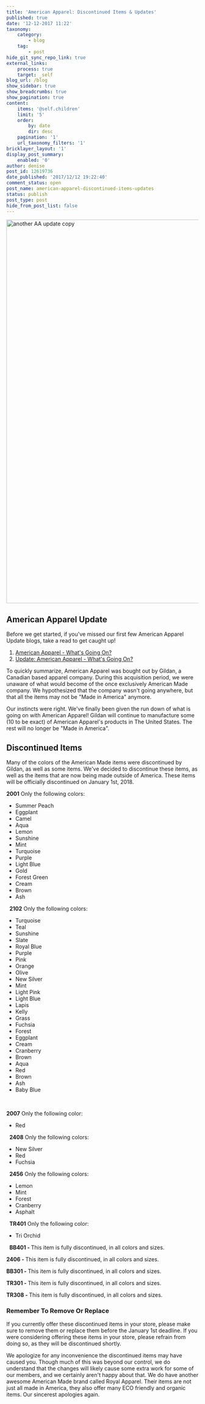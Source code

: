 ```yaml
---
title: 'American Apparel: Discontinued Items & Updates'
published: true
date: '12-12-2017 11:22'
taxonomy:
    category:
        - blog
    tag:
        - post
hide_git_sync_repo_link: true
external_links:
    process: true
    target: _self
blog_url: /blog
show_sidebar: true
show_breadcrumbs: true
show_pagination: true
content:
    items: '@self.children'
    limit: '5'
    order:
        by: date
        dir: desc
    pagination: '1'
    url_taxonomy_filters: '1'
bricklayer_layout: '1'
display_post_summary:
    enabled: '0'
author: denise
post_id: 12619736
date_published: '2017/12/12 19:22:40'
comment_status: open
post_name: american-apparel-discontinued-items-updates
status: publish
post_type: post
hide_from_post_list: false
---
```


<img src="https://printaura.com/wp-content/uploads/2017/12/another-AA-update-copy.jpg" alt="another AA update copy" width="1920" height="1002" class="alignnone size-full wp-image-12622963" />
<h2>American Apparel Update</h2>
Before we get started, if you've missed our first few American Apparel Update blogs, take a read to get caught up!

1. <a href="https://printaura.com/american-apparel-whats-going-on/" target="_blank">American Apparel - What's Going On?</a>
2. <a href="https://printaura.com/update-american-apparel-whats-going-on/" target="_blank">Update: American Apparel - What's Going On?</a>

To quickly summarize, American Apparel was bought out by Gildan, a Canadian based apparel company. During this acquisition period, we were unaware of what would become of the once exclusively American Made company. We hypothesized that the company wasn't going anywhere, but that all the items may not be "Made in America" anymore.

Our instincts were right. We've finally been given the run down of what is going on with American Apparel! Gildan will continue to manufacture some (10 to be exact) of American Apparel's products in The United States. The rest will no longer be "Made in America".
<h2>Discontinued Items</h2>
Many of the colors of the American Made items were discontinued by Gildan, as well as some items. We've decided to discontinue these items, as well as the items that are now being made outside of America. These items will be officially discontinued on January 1st, 2018.

<strong>2001</strong>
Only the following colors:
<ul>
 	<li>Summer Peach</li>
 	<li>Eggplant</li>
 	<li>Camel</li>
 	<li>Aqua</li>
 	<li>Lemon</li>
 	<li>Sunshine</li>
 	<li>Mint</li>
 	<li>Turquoise</li>
 	<li>Purple</li>
 	<li>Light Blue</li>
 	<li>Gold</li>
 	<li>Forest Green</li>
 	<li>Cream</li>
 	<li>Brown</li>
 	<li>Ash</li>
</ul>
&nbsp;
<strong>2102</strong>
Only the following colors:
<ul>
 	<li>Turquoise</li>
 	<li>Teal</li>
 	<li>Sunshine</li>
 	<li>Slate</li>
 	<li>Royal Blue</li>
 	<li>Purple</li>
 	<li>Pink</li>
 	<li>Orange</li>
 	<li>Olive</li>
 	<li>New Silver</li>
 	<li>Mint</li>
 	<li>Light Pink</li>
 	<li>Light Blue</li>
 	<li>Lapis</li>
 	<li>Kelly</li>
 	<li>Grass</li>
 	<li>Fuchsia</li>
 	<li>Forest</li>
 	<li>Eggplant</li>
 	<li>Cream</li>
 	<li>Cranberry</li>
 	<li>Brown</li>
 	<li>Aqua</li>
<li>Red</li>
<li>Brown</li>
<li>Ash</li>
<li>Baby Blue</li>
</ul>
&nbsp;

<strong>2007</strong>
Only the following color:
<ul>
 	<li>Red</li>
</ul>
&nbsp;
<strong>2408</strong>
Only the following colors:
<ul>
 	<li>New Silver</li>
 	<li>Red</li>
 	<li>Fuchsia</li>
</ul>
&nbsp;
<strong>2456</strong>
Only the following colors:
<ul>
 	<li>Lemon</li>
 	<li>Mint</li>
 	<li>Forest</li>
 	<li>Cranberry</li>
 	<li>Asphalt</li>
</ul>
&nbsp;
<strong>TR401</strong>
Only the following color:
<ul>
 	<li>Tri Orchid</li>
</ul>
&nbsp;
<strong>BB401 - </strong>This item is fully discontinued, in all colors and sizes.

<strong>2406 - </strong>This item is fully discontinued, in all colors and sizes.

<strong>BB301 - </strong>This item is fully discontinued, in all colors and sizes.

<strong>TR301 - </strong>This item is fully discontinued, in all colors and sizes.

<strong>TR308 - </strong>This item is fully discontinued, in all colors and sizes.

<h3>Remember To Remove Or Replace</h3>
If you currently offer these discontinued items in your store, please make sure to remove them or replace them before the January 1st deadline. If you were considering offering these items in your store, please refrain from doing so, as they will be discontinued shortly. 

We apologize for any inconvenience the discontinued items may have caused you. Though much of this was beyond our control, we do understand that the changes will likely cause some extra work for some of our members, and we certainly aren't happy about that. We do have another awesome American Made brand called Royal Apparel. Their items are not just all made in America, they also offer many ECO friendly and organic items. Our sincerest apologies again. 